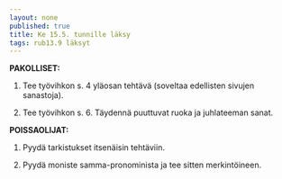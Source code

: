 ```yaml
---
layout: none
published: true
title: Ke 15.5. tunnille läksy
tags: rub13.9 läksyt
---
```

**PAKOLLISET:**

1. Tee työvihkon s. 4 yläosan tehtävä (soveltaa edellisten sivujen sanastoja).

2. Tee työvihkon s. 6. Täydennä puuttuvat ruoka ja juhlateeman sanat.

**POISSAOLIJAT:**

1. Pyydä tarkistukset itsenäisin tehtäviin.

2. Pyydä moniste samma-pronominista ja tee sitten merkintöineen.

